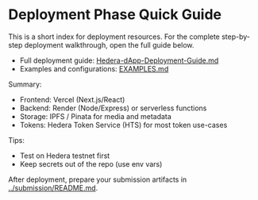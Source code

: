 # Deployment Phase Quick Guide

This is a short index for deployment resources. For the complete step-by-step deployment walkthrough, open the full guide below.

- Full deployment guide: [Hedera-dApp-Deployment-Guide.md](./Hedera-dApp-Deployment-Guide.md)
- Examples and configurations: [EXAMPLES.md](./EXAMPLES.md)

Summary:
- Frontend: Vercel (Next.js/React)
- Backend: Render (Node/Express) or serverless functions
- Storage: IPFS / Pinata for media and metadata
- Tokens: Hedera Token Service (HTS) for most token use-cases

Tips:
- Test on Hedera testnet first
- Keep secrets out of the repo (use env vars)

After deployment, prepare your submission artifacts in [../submission/README.md](../submission/README.md).